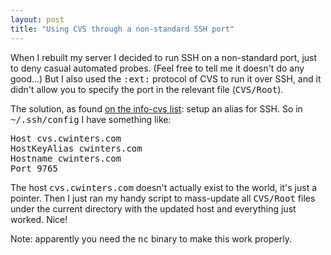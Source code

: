 ```yaml
---
layout: post
title: "Using CVS through a non-standard SSH port"
---
```




<p>When I rebuilt my server I decided to run SSH on a non-standard port, just to deny casual automated probes. (Feel free to tell me it doesn't do any good...) But I also used the <tt>:ext:</tt> protocol of CVS to run it over SSH, and it didn't allow you to specify the port in the relevant file (<tt>CVS/Root</tt>).</p>

<p>The solution, as found <a href="http://lists.gnu.org/archive/html/info-cvs/2004-10/msg00280.html">on the info-cvs list</a>: setup an alias for SSH. So in <tt>~/.ssh/config</tt> I have something like:</p>
 
<pre class="sourceCode">
Host cvs.cwinters.com
HostKeyAlias cwinters.com
Hostname cwinters.com
Port 9765
</pre>
 
<p>The host <tt>cvs.cwinters.com</tt> doesn't actually exist to the world, it's just a pointer. Then I just ran my handy script to mass-update all <tt>CVS/Root</tt> files under the current directory with the updated host and everything just worked. Nice!</p>

<p>Note: apparently you need the <tt>nc</tt> binary to make this work properly.</p> 


